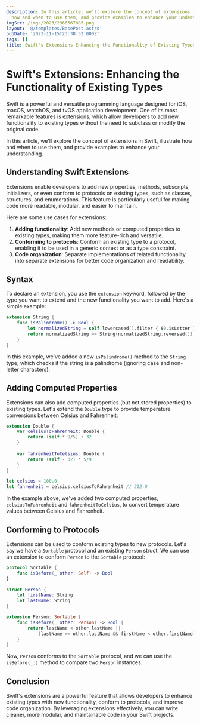 ```yaml
---
description: In this article, we'll explore the concept of extensions in Swift, illustrate
  how and when to use them, and provide examples to enhance your understanding
imgSrc: /imgs/2023/2966567085.png
layout: '@/templates/BasePost.astro'
pubDate: '2023-11-15T23:38:52.000Z'
tags: []
title: Swift's Extensions Enhancing the Functionality of Existing Types
---
```


# Swift's Extensions: Enhancing the Functionality of Existing Types

Swift is a powerful and versatile programming language designed for iOS, macOS, watchOS, and tvOS application development. One of its most remarkable features is extensions, which allow developers to add new functionality to existing types without the need to subclass or modify the original code.

In this article, we'll explore the concept of extensions in Swift, illustrate how and when to use them, and provide examples to enhance your understanding.

## Understanding Swift Extensions

Extensions enable developers to add new properties, methods, subscripts, initializers, or even conform to protocols on existing types, such as classes, structures, and enumerations. This feature is particularly useful for making code more readable, modular, and easier to maintain.

Here are some use cases for extensions:

1. **Adding functionality**: Add new methods or computed properties to existing types, making them more feature-rich and versatile.
2. **Conforming to protocols**: Conform an existing type to a protocol, enabling it to be used in a generic context or as a type constraint.
3. **Code organization**: Separate implementations of related functionality into separate extensions for better code organization and readability.

## Syntax

To declare an extension, you use the `extension` keyword, followed by the type you want to extend and the new functionality you want to add. Here's a simple example:

```swift
extension String {
    func isPalindrome() -> Bool {
        let normalizedString = self.lowercased().filter { $0.isLetter }
        return normalizedString == String(normalizedString.reversed())
    }
}
```

In this example, we've added a new `isPalindrome()` method to the `String` type, which checks if the string is a palindrome (ignoring case and non-letter characters).

## Adding Computed Properties

Extensions can also add computed properties (but not stored properties) to existing types. Let's extend the `Double` type to provide temperature conversions between Celsius and Fahrenheit:

```swift
extension Double {
    var celsiusToFahrenheit: Double {
        return (self * 9/5) + 32
    }
    
    var fahrenheitToCelsius: Double {
        return (self - 32) * 5/9
    }
}

let celsius = 100.0
let fahrenheit = celsius.celsiusToFahrenheit // 212.0
```

In the example above, we've added two computed properties, `celsiusToFahrenheit` and `fahrenheitToCelsius`, to convert temperature values between Celsius and Fahrenheit.

## Conforming to Protocols

Extensions can be used to conform existing types to new protocols. Let's say we have a `Sortable` protocol and an existing `Person` struct. We can use an extension to conform `Person` to the `Sortable` protocol:

```swift
protocol Sortable {
    func isBefore(_ other: Self) -> Bool
}

struct Person {
    let firstName: String
    let lastName: String
}

extension Person: Sortable {
    func isBefore(_ other: Person) -> Bool {
        return lastName < other.lastName ||
            (lastName == other.lastName && firstName < other.firstName)
    }
}
```

Now, `Person` conforms to the `Sortable` protocol, and we can use the `isBefore(_:)` method to compare two `Person` instances.

## Conclusion

Swift's extensions are a powerful feature that allows developers to enhance existing types with new functionality, conform to protocols, and improve code organization. By leveraging extensions effectively, you can write cleaner, more modular, and maintainable code in your Swift projects.